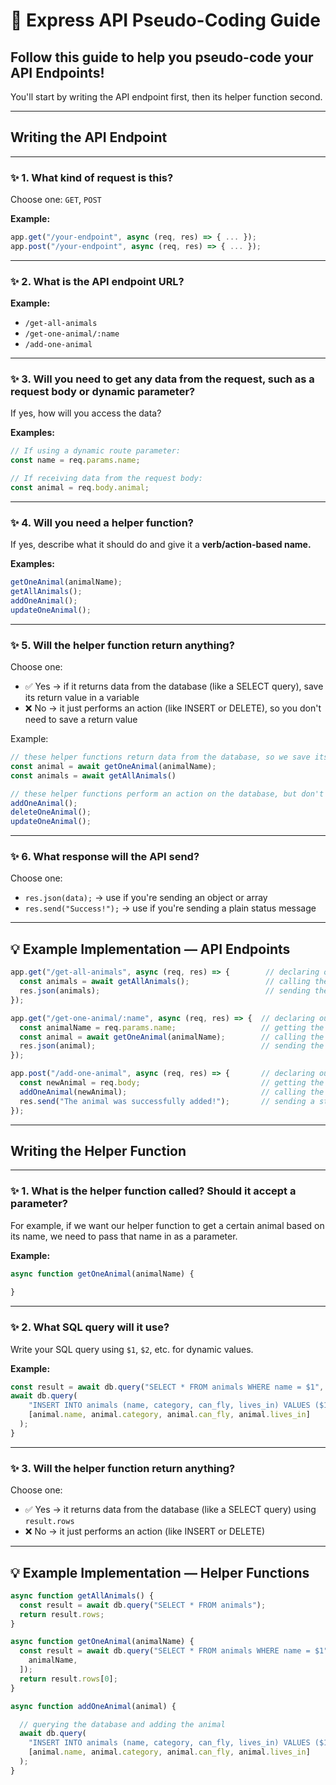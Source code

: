 # 🚧 Express API Pseudo-Coding Guide
## Follow this guide to help you pseudo-code your API Endpoints! 

You'll start by writing the API endpoint first, then its helper function second. 

---

## Writing the API Endpoint

---

### ✨ 1. What kind of request is this?

Choose one: `GET`, `POST`

**Example:**

```js
app.get("/your-endpoint", async (req, res) => { ... });
app.post("/your-endpoint", async (req, res) => { ... });
```



---

### ✨ 2. What is the API endpoint URL?

**Example:**
- `/get-all-animals`
- `/get-one-animal/:name`
- `/add-one-animal`

---

### ✨ 3. Will you need to get any data from the request, such as a request body or dynamic parameter?
If yes, how will you access the data?

**Examples:**

```js
// If using a dynamic route parameter:
const name = req.params.name;

// If receiving data from the request body:
const animal = req.body.animal;
```

---

### ✨ 4. Will you need a helper function?
If yes, describe what it should do and give it a **verb/action-based name.**

**Examples:**
```js
getOneAnimal(animalName);
getAllAnimals();
addOneAnimal();
updateOneAnimal();
```

---

### ✨ 5. Will the helper function return anything?

Choose one:
- ✅ Yes → if it returns data from the database (like a SELECT query), save its return value in a variable
- ❌ No → it just performs an action (like INSERT or DELETE), so you don't need to save a return value

Example:
```js
// these helper functions return data from the database, so we save its return value in a variable 
const animal = await getOneAnimal(animalName);
const animals = await getAllAnimals()

// these helper functions perform an action on the database, but don't need to return any data  
addOneAnimal();
deleteOneAnimal();
updateOneAnimal();
```

---

### ✨ 6. What response will the API send?
Choose one:
- `res.json(data);` → use if you're sending an object or array
- `res.send("Success!");` → use if you're sending a plain status message

---

## 💡 Example Implementation — API Endpoints

```js
app.get("/get-all-animals", async (req, res) => {        // declaring our GET API endpoint
  const animals = await getAllAnimals();                 // calling the helper function, and saving the data we get back in a variable
  res.json(animals);                                     // sending the data back in the response
});
```
```js
app.get("/get-one-animal/:name", async (req, res) => {  // declaring our GET API endpoint
  const animalName = req.params.name;                   // getting the user-inputted value from the request params
  const animal = await getOneAnimal(animalName);        // calling the helper function, and saving the data we get back in a variable
  res.json(animal);                                     // sending the data back in the response
});
```
```js
app.post("/add-one-animal", async (req, res) => {       // declaring our POST API endpoint
  const newAnimal = req.body;                           // getting the data passed in through the request body
  addOneAnimal(newAnimal);                              // calling the helper function, which performs an action on the database 
  res.send("The animal was successfully added!");       // sending a status message in the response
});
```

---

## Writing the Helper Function

---

### ✨ 1. What is the helper function called? Should it accept a parameter? 

For example, if we want our helper function to get a certain animal based on its name, we need to pass that name in as a parameter. 

**Example:**
```js
async function getOneAnimal(animalName) {
  
}
```

---

### ✨ 2. What SQL query will it use?

Write your SQL query using `$1`, `$2`, etc. for dynamic values.

**Example:**
```js
const result = await db.query("SELECT * FROM animals WHERE name = $1", [animalName]);
await db.query(
    "INSERT INTO animals (name, category, can_fly, lives_in) VALUES ($1, $2, $3, $4)",
    [animal.name, animal.category, animal.can_fly, animal.lives_in]
  );
}
```

---

### ✨ 3. Will the helper function return anything?

Choose one:
- ✅ Yes → it returns data from the database (like a SELECT query) using `result.rows` 
- ❌ No → it just performs an action (like INSERT or DELETE)

---

## 💡 Example Implementation — Helper Functions

```js
async function getAllAnimals() {
  const result = await db.query("SELECT * FROM animals");
  return result.rows;
}
```
```js
async function getOneAnimal(animalName) {
  const result = await db.query("SELECT * FROM animals WHERE name = $1", [
    animalName,
  ]);
  return result.rows[0];
}
```
```js
async function addOneAnimal(animal) {

  // querying the database and adding the animal
  await db.query(
    "INSERT INTO animals (name, category, can_fly, lives_in) VALUES ($1, $2, $3, $4)",
    [animal.name, animal.category, animal.can_fly, animal.lives_in]
  );
}
```
